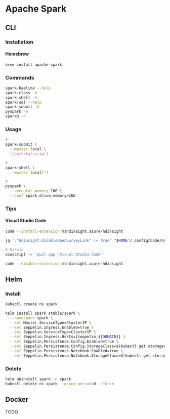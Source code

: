 # Apache Spark

<!--
https://linkedin.com/learning/paths/advance-your-skills-as-an-apache-spark-specialist

https://medium.com/beeranddiapers/installing-apache-spark-on-mac-os-ce416007d79f

https://linkedin.com/learning/apache-spark-essential-training-big-data-engineering/welcome
https://linkedin.com/learning/apache-spark-essential-training/where-spark-shines

https://app.pluralsight.com/library/courses/apache-spark-2-structured-streaming/table-of-contents

http://shop.oreilly.com/product/0636920047568.do
https://www.jowanza.com/blog/time-series-missing-data-imputation-in-apache
https://www.jowanza.com/blog/a-gentle-intro-to-udafs-in-apache-spark
https://www.jowanza.com/blog/the-how-and-why-of-spark-and-couchbase
-->

## CLI

### Installation

#### Homebrew

```sh
brew install apache-spark
```

<!-- ### Environment

```sh
export SPARK_HOME=/usr/local/Cellar/apache-spark/2.0.1/libexec
export PYTHONPATH=/usr/local/Cellar/apache-spark/2.0.1/libexec/python/:$PYTHONP$
``` -->

### Commands

```sh
spark-beeline --help
spark-class -h
spark-shell -h
spark-sql --help
spark-submit -h
pyspark -h
sparkR -h
```

### Usage

```sh
#
spark-submit \
  --master local \
  [/path/to/script]

#
spark-shell \
  --master local[*]

#
pyspark \
  --executor-memory 16G \
  --conf spark.drive.memory=16G
```

### Tips

#### Visual Studio Code

```sh
code --install-extension mshdinsight.azure-hdinsight
```

```sh
jq '."hdinsight.disableOpenSurveyLink" |= true' "$HOME"/.config/Code/User/settings.json | sponge "$HOME"/.config/Code/User/settings.json
```

```sh
# Darwin
osascript -e 'quit app "Visual Studio Code"'

code --disable-extension mshdinsight.azure-hdinsight
```

## Helm

### Install

```sh
kubectl create ns spark
```

```sh
helm install spark stable/spark \
  --namespace spark \
  --set Master.ServiceType=ClusterIP \
  --set Zeppelin.Ingress.Enabled=true \
  --set Zeppelin.ServiceType=ClusterIP \
  --set Zeppelin.Ingress.Hosts={zeppelin.${DOMAIN}} \
  --set Zeppelin.Persistence.Config.Enabled=true \
  --set Zeppelin.Persistence.Config.StorageClass=$(kubectl get storageclass -o jsonpath='{.items[0].metadata.name}') \
  --set Zeppelin.Persistence.Notebook.Enabled=true \
  --set Zeppelin.Persistence.Notebook.StorageClass=$(kubectl get storageclass -o jsonpath='{.items[0].metadata.name}')
```

### Delete

```sh
helm uninstall spark -n spark
kubectl delete ns spark --grace-period=0 --force
```

## Docker

TODO

<!--
https://hadoopandspark.wordpress.com/2018/04/11/pyspark-an-error-occurred-while-calling-none-org-apache-spark-api-java-javasparkcontext/
-->

<!--
https://kontext.tech/column/spark/287/debug-pyspark-code-in-visual-studio-code
-->
